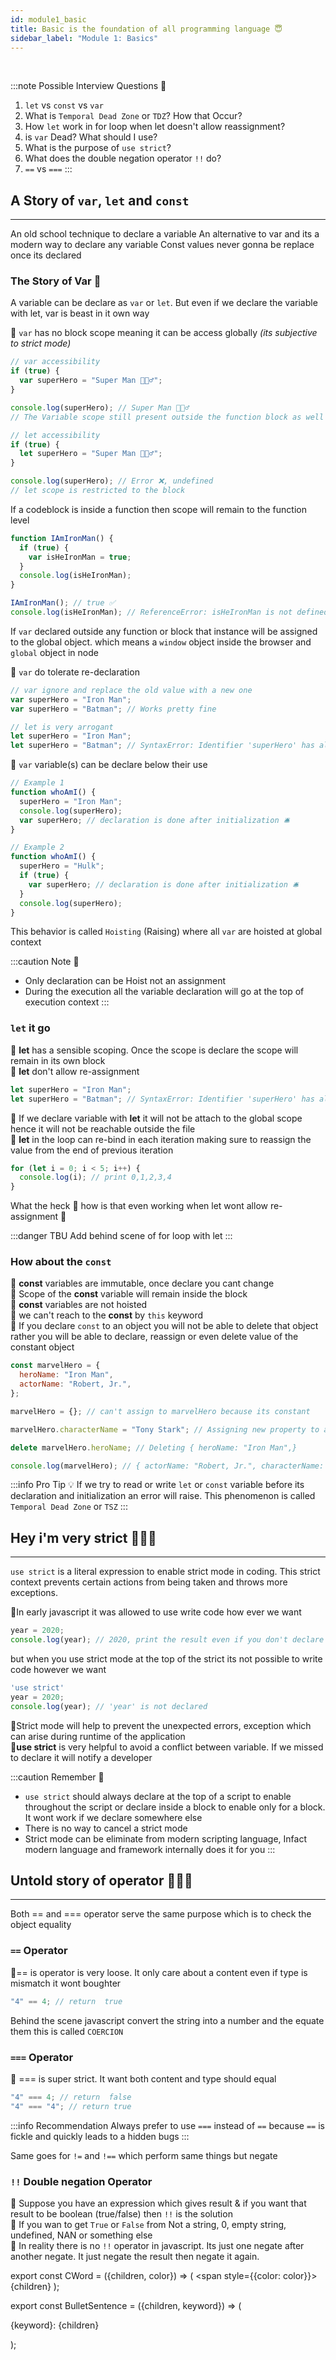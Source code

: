 ```yaml
---
id: module1_basic
title: Basic is the foundation of all programming language 😇
sidebar_label: "Module 1: Basics"
---
```


<br/>

:::note Possible Interview Questions 🔎
  1. `let` vs `const` vs `var`
  2. What is `Temporal Dead Zone` or `TDZ`? How that Occur?
  3. How `let` work in for loop when let doesn't allow reassignment?
  4. is `var` Dead? What should I use? 
  5. What is the purpose of `use strict`?
  6. What does the double negation operator `!!` do?
  7. `==` vs `===`
:::

## A Story of `var`, `let` and `const`
---

<BulletSentence keyword="var">An old school technique to declare a variable</BulletSentence>
<BulletSentence keyword="let">An alternative to var and its a modern way to declare any variable</BulletSentence>
<BulletSentence keyword="const">Const values never gonna be replace once its declared</BulletSentence>

### The Story of Var 🌈

A variable can be declare as `var` or `let`. But even if we declare the variable with let, var is beast in it own way

🔸 `var` has no block scope meaning it can be access globally _(its subjective to strict mode)_

```ts
// var accessibility
if (true) {
  var superHero = "Super Man 🦸🏻‍♂️";
}

console.log(superHero); // Super Man 🦸🏻‍♂️
// The Variable scope still present outside the function block as well

// let accessibility
if (true) {
  let superHero = "Super Man 🦸🏻‍♂️";
}

console.log(superHero); // Error ❌, undefined
// let scope is restricted to the block
```

If a codeblock is inside a function then scope will remain to the function level

```js
function IAmIronMan() {
  if (true) {
    var isHeIronMan = true;
  }
  console.log(isHeIronMan);
}

IAmIronMan(); // true ✅
console.log(isHeIronMan); // ReferenceError: isHeIronMan is not defined
```

If `var` declared outside any function or block that instance will be assigned to the global object. which means a `window` object inside the browser and `global` object in node

🔸 `var` do tolerate re-declaration

```js
// var ignore and replace the old value with a new one
var superHero = "Iron Man";
var superHero = "Batman"; // Works pretty fine

// let is very arrogant
let superHero = "Iron Man";
let superHero = "Batman"; // SyntaxError: Identifier 'superHero' has already been declared
```

🔸 `var` variable(s) can be declare below their use

```js
// Example 1
function whoAmI() {
  superHero = "Iron Man";
  console.log(superHero);
  var superHero; // declaration is done after initialization 🛎
}

// Example 2
function whoAmI() {
  superHero = "Hulk";
  if (true) {
    var superHero; // declaration is done after initialization 🛎
  }
  console.log(superHero);
}
```

This behavior is called `Hoisting` (Raising) where all `var` are hoisted at global context

:::caution Note 📝
* Only declaration can be Hoist not an assignment
* During the execution all the variable declaration will go at the top of execution context
:::


### `let` it go 

🔸 **let** has a sensible scoping. Once the scope is declare the scope will remain in its own block <br/>
🔸 **let** don't allow re-assignment

```js
let superHero = "Iron Man";
let superHero = "Batman"; // SyntaxError: Identifier 'superHero' has already been declared
```

🔸 If we declare variable with **let** it will not be attach to the global scope hence it will not be reachable 
outside the file <br/>
🔸 **let** in the loop can re-bind in each iteration making sure to reassign the value from the end of previous iteration

```js
for (let i = 0; i < 5; i++) {
  console.log(i); // print 0,1,2,3,4
}
```

What the heck 🤯 how is that even working when let wont allow re-assignment 🤔

:::danger TBU
Add behind scene of for loop with let
:::


### How about the `const`
🔸 **const** variables are immutable, once declare you cant change <br/>
🔸 Scope of the **const** variable will remain inside the block <br/>
🔸 **const** variables are not hoisted  <br/>
🔸 we can't reach to the **const** by `this` keyword  <br/>
🔸 If you declare `const` to an object you will not be able to delete that object rather 
you will be able to declare, reassign or even delete value of the constant object

```js
const marvelHero = {
  heroName: "Iron Man",
  actorName: "Robert, Jr.",
};

marvelHero = {}; // can't assign to marvelHero because its constant

marvelHero.characterName = "Tony Stark"; // Assigning new property to an object

delete marvelHero.heroName; // Deleting { heroName: "Iron Man",}

console.log(marvelHero); // { actorName: "Robert, Jr.", characterName: "Tony Stark" }
```

:::info Pro Tip 💡
  If we try to read or write `let` or `const` variable before its declaration and initialization an error
  will raise. This phenomenon is called `Temporal Dead Zone` or `TSZ`
:::

## Hey i'm very strict 👮🏻‍♂️
---- 

`use strict` is a literal expression to enable strict mode in coding. This strict context prevents certain actions from being taken and throws more exceptions.

🔸In early javascript it was allowed to use write code how ever we want 
```js
year = 2020; 
console.log(year); // 2020, print the result even if you don't declare
```
but when you use strict mode at the top of the strict its not possible to write code however we want
```js
'use strict'
year = 2020; 
console.log(year); // 'year' is not declared
```
🔸Strict mode will help to prevent the unexpected errors, exception which can arise during runtime of the application<br/>
🔸**use strict** is very helpful to avoid a conflict between variable. If we missed to declare it will notify a developer

:::caution Remember 🧠
* `use strict` should always declare at the top of a script to enable throughout the script or declare inside a block to enable only for a block. It wont work if we declare somewhere else
* There is no way to cancel a strict mode
* Strict mode can be eliminate from modern scripting language, Infact modern language and framework internally does it for you
:::

## Untold story of operator 🧑🏻‍🚀
-----
Both == and === operator serve the same purpose which is to check the object equality

### `==` Operator 
🔸== is operator is very loose. It only care about a content even if type is mismatch it wont boughter 
```js
"4" == 4; // return  true
```

Behind the scene javascript convert the string into a number and the equate them this is called `COERCION`

### `===` Operator 
🔸 === is super strict. It want both content and type should equal

```js
"4" === 4; // return  false
"4" === "4"; // return true
``` 

:::info Recommendation 
Always prefer to use `===` instead of `==` because `==` is fickle and quickly leads to a hidden bugs
:::

Same goes for `!=` and `!==` which perform same things but negate


### `!!` Double negation Operator 

🔸 Suppose you have an expression which gives result & if you want that result to be boolean (true/false) 
then `!!` is the solution <br/>
🔸 If you wan to get `True` or `False` from Not a string, 0, empty string, undefined, NAN or something else<br/>
🔸 In reality there is no `!!` operator in javascript. Its just one negate after another negate.
It just negate the result then negate it again.<br/>










<!-- Placement for the JSX components -->

export const CWord = ({children, color}) => (
    <span style={{color: color}}>{children}</span>
);

export const BulletSentence = ({children, keyword}) => (
  <p style={{fontSize: '22px', margin: '0'}}>
    <span style={{
        backgroundColor: '#0090d9',
        borderRadius: '6px',
        margin: '0',
        paddingLeft: '6px',
        paddingRight: '6px',
        color: 'white',
        paddingBottom: '2px'}}>{keyword}:</span>  {children}
  </p>
);
